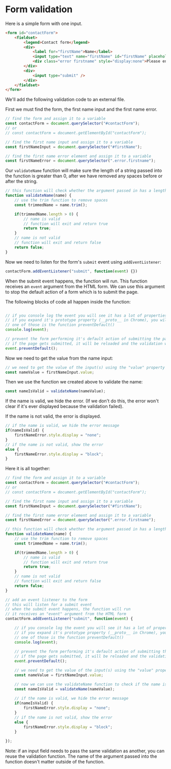 # Form validation

Here is a simple form with one input.

```html
<form id="contactForm">
    <fieldset>
        <legend>Contact form</legend>
        <div>
            <label for="firstName">Name</label>
            <input type="text" name="firstName" id="firstName" placeholder="At least 1 character">
            <div class="error firstname" style="display:none">Please enter your first name</div>
        </div>
        <div>
            <input type="submit" />
        </div>
    </fieldset>
</form>
```

We'll add the following validation code to an external file.

First we must find the form, the first name input and the first name error.

```js
// find the form and assign it to a variable
const contactForm = document.querySelector("#contactForm");
// or 
// const contactForm = document.getElementById("contactForm");

// find the first name input and assign it to a variable
const firstNameInput = document.querySelector("#firstName");

// find the first name error element and assign it to a variable
const firstNameError = document.querySelector(".error.firstname");
```

Our `validateName` function will make sure the length of a string passed into the function is greater than 0, after we have removed any spaces before or after the string.

```js
// this function will check whether the argument passed in has a length greater than 0
function validateName(name) {
    // use the trim function to remove spaces
    const trimmedName = name.trim();

    if(trimmedName.length > 0) {
        // name is valid
        // function will exit and return true
        return true;
    }
    // name is not valid
    // function will exit and return false
    return false;
}
```

Now we need to listen for the form's `submit` event using `addEventListener`:

```js
contactForm.addEventListener("submit", function(event) {})
```

When the submit event happens, the function will run. This function receives an `event` argument from the HTML form. We can use this argument to stop the default action of a form which is to submit the page.

The following blocks of code all happen inside the function:

```js

// if you console log the event you will see it has a lot of properties
// if you expand it's prototype property (__proto__ in Chrome), you will see all the properties it inherits
// one of those is the function preventDefault()
console.log(event);

// prevent the form performing it's default action of submitting the page
// if the page gets submitted, it will be reloaded and the validation won't run
event.preventDefault();

```

Now we need to get the value from the name input:

```js
// we need to get the value of the input(s) using the "value" property
const nameValue = firstNameInput.value;
```

Then we use the function we created above to validate the name:

```js
const nameIsValid = validateName(nameValue);
```

If the name is valid, we hide the error. (If we don't do this, the error won't clear if it's ever displayed because the validation failed).

If the name is not valid, the error is displayed.

```js
// if the name is valid, we hide the error message
if(nameIsValid) {
    firstNameError.style.display = "none";        
}
// if the name is not valid, show the error
else {
    firstNameError.style.display = "block";   
}
```

Here it is all together:

```js
// find the form and assign it to a variable
const contactForm = document.querySelector("#contactForm");
// or 
// const contactForm = document.getElementById("contactForm");

// find the first name input and assign it to a variable
const firstNameInput = document.querySelector("#firstName");

// find the first name error element and assign it to a variable
const firstNameError = document.querySelector(".error.firstname");

// this function will check whether the argument passed in has a length greater than 0
function validateName(name) {
    // use the trim function to remove spaces
    const trimmedName = name.trim();

    if(trimmedName.length > 0) {
        // name is valid
        // function will exit and return true
        return true;
    }
    // name is not valid
    // function will exit and return false
    return false;
}

// add an event listener to the form
// this will listen for a submit event
// when the submit event happens, the function will run
// it receives an "event" argument from the HTML form
contactForm.addEventListener("submit", function(event) {

    // if you console log the event you will see it has a lot of properties
    // if you expand it's prototype property (__proto__ in Chrome), you will see all the properties it inherits
    // one of those is the function preventDefault()
    console.log(event);
    
    // prevent the form performing it's default action of submitting the page
    // if the page gets submitted, it will be reloaded and the validation won't run
    event.preventDefault();

    // we need to get the value of the input(s) using the "value" property
    const nameValue = firstNameInput.value;

    // now we can use the validateName function to check if the name is valid
    const nameIsValid = validateName(nameValue);
    
    // if the name is valid, we hide the error message
    if(nameIsValid) {
        firstNameError.style.display = "none";        
    }
    // if the name is not valid, show the error
    else {
        firstNameError.style.display = "block";   
    }
    
});

```

Note: if an input field needs to pass the same validation as another, you can reuse the validation function. The name of the argument passed into the function doesn't matter outside of the function.


